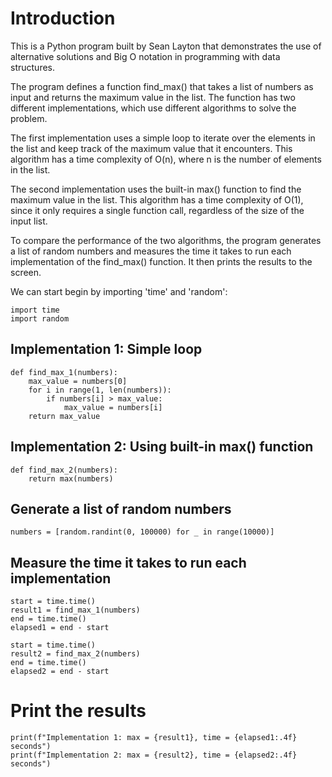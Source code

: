 # Introduction

This is a Python program built by Sean Layton that demonstrates the use of alternative solutions and Big O notation in programming with data structures.

The program defines a function find_max() that takes a list of numbers as input and returns the maximum value in the list. The function has two different implementations, which use different algorithms to solve the problem.

The first implementation uses a simple loop to iterate over the elements in the list and keep track of the maximum value that it encounters. This algorithm has a time complexity of O(n), where n is the number of elements in the list.

The second implementation uses the built-in max() function to find the maximum value in the list. This algorithm has a time complexity of O(1), since it only requires a single function call, regardless of the size of the input list.

To compare the performance of the two algorithms, the program generates a list of random numbers and measures the time it takes to run each implementation of the find_max() function. It then prints the results to the screen.

We can start begin by importing 'time' and 'random':

```{python}
import time
import random
```

## Implementation 1: Simple loop

```{python}
def find_max_1(numbers):
    max_value = numbers[0]
    for i in range(1, len(numbers)):
        if numbers[i] > max_value:
            max_value = numbers[i]
    return max_value
```

## Implementation 2: Using built-in max() function
```{python}
def find_max_2(numbers):
    return max(numbers)
```

## Generate a list of random numbers
```{python}
numbers = [random.randint(0, 100000) for _ in range(10000)]
```

## Measure the time it takes to run each implementation
```{python}
start = time.time()
result1 = find_max_1(numbers)
end = time.time()
elapsed1 = end - start
```

```{python}
start = time.time()
result2 = find_max_2(numbers)
end = time.time()
elapsed2 = end - start
```

# Print the results
```{python}
print(f"Implementation 1: max = {result1}, time = {elapsed1:.4f} seconds")
print(f"Implementation 2: max = {result2}, time = {elapsed2:.4f} seconds")
```